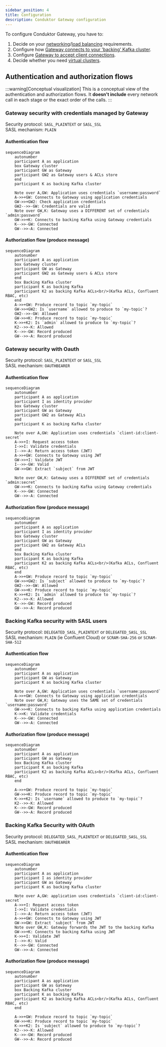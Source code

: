 ```yaml
---
sidebar_position: 4
title: Configuration
description: Conduktor Gateway configuration
---
```


To configure Conduktor Gateway, you have to:

1. Decide on your [networking](../configuration/network.md)/[load balancing](../reference/load-balancing.md) requirements.
1. Configure how [Gateway connects to your 'backing' Kafka cluster](../configuration/kafka-authentication.md).
1. Configure [Gateway to accept client connections](../configuration/client-authentication.md).
1. Decide whether you need [virtual clusters](../concepts/virtual-clusters.md).

## Authentication and authorization flows

:::warning[Conceptual visualization]
This is a conceptual view of the authentication and authorization flows. It **doesn't include** every network call in each stage or the exact order of the calls.
:::

### Gateway security with credentials managed by Gateway

Security protocol: `SASL_PLAINTEXT` or `SASL_SSL`  
SASL mechanism: `PLAIN`

#### Authentication flow

```mermaid
sequenceDiagram
	autonumber
	participant A as application 
	box Gateway cluster
    participant GW as Gateway
    participant GW2 as Gateway users & ACLs store
    end
    participant K as backing Kafka cluster
	
	Note over A,GW: Application uses credentials `username:password`
    A->>+GW: Connects to Gateway using application credentials
    GW->>+GW2: Check application credentials
    GW2-->>-GW: Credentials are valid
    Note over GW,K: Gateway uses a DIFFERENT set of credentials `admin:password`
    GW->>+K: Connects to backing Kafka using Gateway credentials
    K-->>-GW: Connected
    GW-->>-A: Connected
```

#### Authorization flow (produce message)

```mermaid
sequenceDiagram
	autonumber
	participant A as application 
	box Gateway cluster
    participant GW as Gateway
    participant GW2 as Gateway users & ACLs store
    end
    box Backing Kafka cluster
    participant K as backing Kafka 
    participant K2 as backing Kafka ACLs<br/>(Kafka ACLs, Confluent RBAC, etc)
    end
    A->>+GW: Produce record to topic `my-topic`
    GW->>+GW2: Is `username` allowed to produce to `my-topic`?
    GW2-->>-GW: Allowed
    GW->>+K: Produce record to topic `my-topic`
    K->>+K2: Is `admin` allowed to produce to `my-topic`?
    K2-->>-K: Allowed
    K-->>-GW: Record produced
    GW-->>-A: Record produced
```

### Gateway security with Oauth

Security protocol: `SASL_PLAINTEXT` or `SASL_SSL`  
SASL mechanism: `OAUTHBEARER`

#### Authentication flow

```mermaid
sequenceDiagram
	autonumber
	participant A as application 
	participant I as identity provider
	box Gateway cluster
    participant GW as Gateway
    participant GW2 as Gateway ACLs
    end
    participant K as backing Kafka cluster
	
	Note over A,GW: Application uses credentials `client-id:client-secret`
	A->>+I: Request access token
	I->>I: Validate credentials
    I-->>-A: Return access token (JWT)
    A->>+GW: Connects to Gateway using JWT
    GW->>+I: Validate JWT
    I-->>-GW: Valid
    GW->>GW: Extract `subject` from JWT
    
    Note over GW,K: Gateway uses a DIFFERENT set of credentials `admin:secret`
    GW->>+K: Connects to backing Kafka using Gateway credentials
    K-->>-GW: Connected
    GW-->>-A: Connected
```

#### Authorization flow (produce message)

```mermaid
sequenceDiagram
	autonumber
	participant A as application 
	participant I as identity provider
	box Gateway cluster
    participant GW as Gateway
    participant GW2 as Gateway ACLs
    end
    box Backing Kafka cluster
    participant K as backing Kafka 
    participant K2 as backing Kafka ACLs<br/>(Kafka ACLs, Confluent RBAC, etc)
    end
    A->>+GW: Produce record to topic `my-topic`
    GW->>+GW2: Is `subject` allowed to produce to `my-topic`?
    GW2-->>-GW: Allowed
    GW->>+K: Produce record to topic `my-topic`
    K->>+K2: Is `admin` allowed to produce to `my-topic`?
    K2-->>-K: Allowed
    K-->>-GW: Record produced
    GW-->>-A: Record produced
```

### Backing Kafka security with SASL users

Security protocol: `DELEGATED_SASL_PLAINTEXT` or `DELEGATED_SASL_SSL`  
SASL mechanism: `PLAIN` (ie Confluent Cloud) or `SCRAM-SHA-256` or `SCRAM-SHA-512`

#### Authentication flow

```mermaid
sequenceDiagram
	autonumber
	participant A as application 
    participant GW as Gateway
    participant K as backing Kafka cluster

	Note over A,GW: Application uses credentials `username:password`
    A->>+GW: Connects to Gateway using application credentials
    Note over GW,K: Gateway uses the SAME set of credentials `username:password`
    GW->>+K: Connects to backing Kafka using application credentials
    K->>K: Validate credentials
    K-->>-GW: Connected
    GW-->>-A: Connected
```

#### Authorization flow (produce message)

```mermaid
sequenceDiagram
	autonumber
	participant A as application 
    participant GW as Gateway
    box Backing Kafka cluster
    participant K as backing Kafka 
    participant K2 as backing Kafka ACLs<br/>(Kafka ACLs, Confluent RBAC, etc)
    end

    A->>+GW: Produce record to topic `my-topic`
    GW->>+K: Produce record to topic `my-topic`
    K->>+K2: Is `username` allowed to produce to `my-topic`?
    K2-->>-K: Allowed
    K-->>-GW: Record produced
    GW-->>-A: Record produced

```

### Backing Kafka Security with OAuth

Security protocol: `DELEGATED_SASL_PLAINTEXT` or `DELEGATED_SASL_SSL`    
SASL mechanism: `OAUTHBEARER`

#### Authentication flow

```mermaid
sequenceDiagram
	autonumber
	participant A as application 
	participant I as identity provider
    participant GW as Gateway
    participant K as backing Kafka cluster
	
	Note over A,GW: application uses credentials `client-id:client-secret`
	A->>+I: Request access token
	I->>I: Validate credentials
    I-->>-A: Return access token (JWT)
    A->>+GW: Connects to Gateway using JWT
    GW->>GW: Extract `subject` from JWT
    Note over GW,K: Gateway forwards the JWT to the backing Kafka
    GW->>+K: Connects to backing Kafka using JWT
    K->>+I: Validate JWT
    I-->>-K: Valid
    K-->>-GW: Connected
    GW-->>-A: Connected
```

#### Authorization flow (produce message)

```mermaid
sequenceDiagram
	autonumber
	participant A as application 
    participant GW as Gateway
    box Backing Kafka cluster
    participant K as backing Kafka 
    participant K2 as backing Kafka ACLs<br/>(Kafka ACLs, Confluent RBAC, etc)
    end
    
    A->>+GW: Produce record to topic `my-topic`
    GW->>+K: Produce record to topic `my-topic`
    K->>+K2: Is `subject` allowed to produce to `my-topic`?
    K2-->>-K: Allowed
    K-->>-GW: Record produced
    GW-->>-A: Record produced
```
